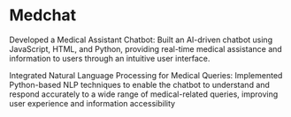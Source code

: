 # Medchat
Developed a Medical Assistant Chatbot: Built an AI-driven chatbot using JavaScript, HTML, and Python, providing real-time medical assistance and information to users through an intuitive user interface.

Integrated Natural Language Processing for Medical Queries: Implemented Python-based NLP techniques to enable the chatbot to understand and respond accurately to a wide range of medical-related queries, improving user experience and information accessibility

